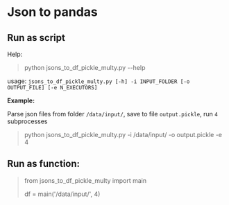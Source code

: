 # Json to pandas

## Run as script

Help:

> python jsons_to_df_pickle_multy.py --help

usage: `jsons_to_df_pickle_multy.py [-h] -i INPUT_FOLDER [-o OUTPUT_FILE] [-e N_EXECUTORS]`
                        
__Example:__

Parse json files from folder `/data/input/`, save to file `output.pickle`, run `4` subprocesses

> python jsons_to_df_pickle_multy.py -i /data/input/ -o output.pickle -e 4

## Run as function:

> from jsons_to_df_pickle_multy import main
> 
> df = main('/data/input/', 4)
